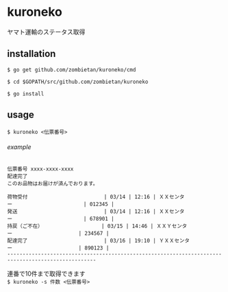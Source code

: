 # kuroneko
ヤマト運輸のステータス取得

## installation
`$ go get github.com/zombietan/kuroneko/cmd`  

`$ cd $GOPATH/src/github.com/zombietan/kuroneko`  

`$ go install`  

## usage
`$ kuroneko <伝票番号>`  
###### example
```
伝票番号 xxxx-xxxx-xxxx
配達完了
このお品物はお届けが済んでおります。

荷物受付　　　　　　　　　　　　　　　| 03/14 | 12:16 | ＸＸセンター　　　　　　　　　　　　　　| 012345 |
発送　　　　　　　　　　　　　　　　　| 03/14 | 12:16 | ＸＸセンター　　　　　　　　　　　　　　| 678901 |
持戻（ご不在）　　　　　　　　　　　　| 03/15 | 14:46 | ＸＸＹセンター　　　　　　　　　　　　　| 234567 |
配達完了　　　　　　　　　　　　　　　| 03/16 | 19:10 | ＹＸＸセンター　　　　　　　　　　　　　| 890123 |
---------------------------------------------------------------------------------------------------
```
連番で10件まで取得できます  
`$ kuroneko -s 件数 <伝票番号>`
